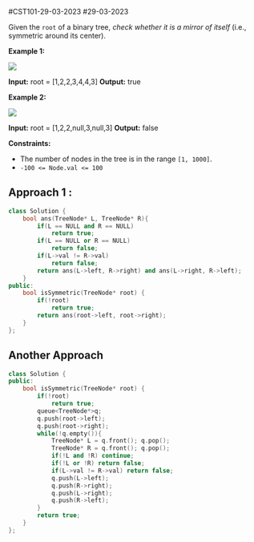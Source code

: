 
#CST101-29-03-2023 
#29-03-2023 

Given the `root` of a binary tree, _check whether it is a mirror of itself_ (i.e., symmetric around its center).

**Example 1:**

![](https://assets.leetcode.com/uploads/2021/02/19/symtree1.jpg)

**Input:** root = [1,2,2,3,4,4,3]
**Output:** true

**Example 2:**

![](https://assets.leetcode.com/uploads/2021/02/19/symtree2.jpg)

**Input:** root = [1,2,2,null,3,null,3]
**Output:** false

**Constraints:**

-   The number of nodes in the tree is in the range `[1, 1000]`.
-   `-100 <= Node.val <= 100`


## Approach 1 :

```cpp
class Solution {
    bool ans(TreeNode* L, TreeNode* R){
        if(L == NULL and R == NULL)
            return true;
        if(L == NULL or R == NULL)
            return false;
        if(L->val != R->val)
            return false;
        return ans(L->left, R->right) and ans(L->right, R->left);        
    }
public:
    bool isSymmetric(TreeNode* root) {
        if(!root)
            return true;
        return ans(root->left, root->right);
    }
};
```

## Another Approach

```cpp
class Solution {
public:
    bool isSymmetric(TreeNode* root) {
        if(!root)
            return true;
        queue<TreeNode*>q;
        q.push(root->left);
        q.push(root->right);
        while(!q.empty()){
            TreeNode* L = q.front(); q.pop();
            TreeNode* R = q.front(); q.pop();
            if(!L and !R) continue;
            if(!L or !R) return false;
            if(L->val != R->val) return false;
            q.push(L->left);
            q.push(R->right);
            q.push(L->right);
            q.push(R->left);
        }
        return true;
    }
};
```
